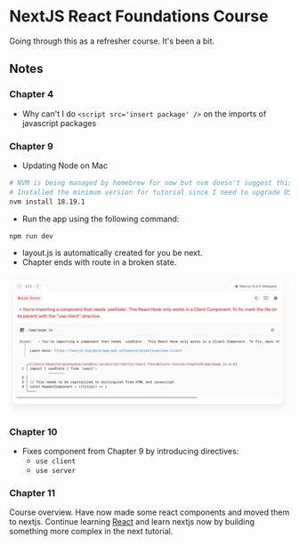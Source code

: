 # NextJS React Foundations Course

Going through this as a refresher course. It's been a bit.

## Notes

### Chapter 4

* Why can't I do `<script src='insert package' />` on the imports of javascript packages

### Chapter 9

* Updating Node on Mac

```bash
# NVM is being managed by homebrew for now but nvm doesn't suggest this.
# Installed the minimum version for tutorial since I need to upgrade OS to get latest version
nvm install 18.19.1
```
* Run the app using the following command:
```
npm run dev
```
* layout.js is automatically created for you be next.
* Chapter ends with route in a broken state.

![error](chapter9/static/error.png)

### Chapter 10

* Fixes component from Chapter 9 by introducing directives:
  * `use client`
  * `use server`

### Chapter 11

Course overview. Have now made some react components and moved them to 
nextjs. Continue learning [React](https://react.dev/) and learn nextjs
now by building something more complex in the next tutorial.